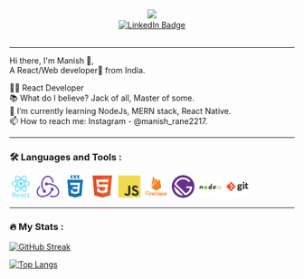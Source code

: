 <div id="header" align="center">
  <img src="https://media.giphy.com/media/M9gbBd9nbDrOTu1Mqx/giphy.gif" width="100"/>
  
  <div id="badges">
    <a href="https://www.linkedin.com/in/manishrane64/">
      <img src="https://img.shields.io/badge/LinkedIn-blue?style=for-the-badge&logo=linkedin&logoColor=white" alt="LinkedIn Badge"/>
    </a>
  <!--   <img src="https://img.shields.io/badge/YouTube-red?style=for-the-badge&logo=youtube&logoColor=white" alt="Youtube Badge"/>
    <img src="https://img.shields.io/badge/Twitter-blue?style=for-the-badge&logo=twitter&logoColor=white" alt="Twitter Badge"/> -->
  </div>
  <img src="https://komarev.com/ghpvc/?username=manishrane060490&style=flat-square&color=blue" alt=""/>
</div>

<hr/>

Hi there, I'm Manish 👦,  
A React/Web developer🎯 from India.

👨‍💻 React Developer  
📚 What do I believe? Jack of all, Master of some.  
🌱 I’m currently learning NodeJs, MERN stack, React Native.   
📫 How to reach me: Instagram - @manish_rane2217.  

<hr/>

### :hammer_and_wrench: Languages and Tools :
<div>
  <img src="https://github.com/devicons/devicon/blob/master/icons/react/react-original-wordmark.svg" title="React" alt="React" width="40" height="40"/>&nbsp;
  <img src="https://github.com/devicons/devicon/blob/master/icons/redux/redux-original.svg" title="Redux" alt="Redux " width="40" height="40"/>&nbsp;
  <img src="https://github.com/devicons/devicon/blob/master/icons/css3/css3-plain-wordmark.svg"  title="CSS3" alt="CSS" width="40" height="40"/>&nbsp;
  <img src="https://github.com/devicons/devicon/blob/master/icons/html5/html5-original.svg" title="HTML5" alt="HTML" width="40" height="40"/>&nbsp;
  <img src="https://github.com/devicons/devicon/blob/master/icons/javascript/javascript-original.svg" title="JavaScript" alt="JavaScript" width="40" height="40"/>&nbsp;
  <img src="https://github.com/devicons/devicon/blob/master/icons/firebase/firebase-plain-wordmark.svg" title="Firebase" alt="Firebase" width="40" height="40"/>&nbsp;
  <img src="https://github.com/devicons/devicon/blob/master/icons/gatsby/gatsby-original.svg" title="Gatsby"  alt="Gatsby" width="40" height="40"/>&nbsp;
  <img src="https://github.com/devicons/devicon/blob/master/icons/nodejs/nodejs-original-wordmark.svg" title="NodeJS" alt="NodeJS" width="40" height="40"/>&nbsp;
  <img src="https://github.com/devicons/devicon/blob/master/icons/git/git-original-wordmark.svg" title="Git" **alt="Git" width="40" height="40"/>
</div>

<hr/>

### :fire: My Stats :
[![GitHub Streak](http://github-readme-streak-stats.herokuapp.com?user=manishrane060490&theme=dark&background=000000)](https://git.io/streak-stats)


[![Top Langs](https://github-readme-stats.vercel.app/api/top-langs/?username=manishrane060490&layout=compact&theme=vision-friendly-dark)](https://github.com/anuraghazra/github-readme-stats)

<!---
manishrane060490/manishrane060490 is a ✨ special ✨ repository because its `README.md` (this file) appears on your GitHub profile.
You can click the Preview link to take a look at your changes.
--->

